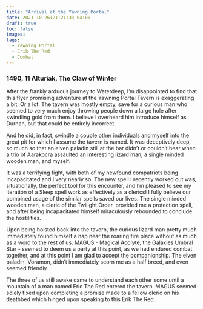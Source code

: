 ```yaml
---
title: "Arrival at the Yawning Portal"
date: 2021-10-26T21:21:33-04:00
draft: true
toc: false
images:
tags: 
  - Yawning Portal
  - Erik The Red
  - Combat
---
```

### 1490, 11 Alturiak, The Claw of Winter

After the frankly arduous journey to Waterdeep, I’m disappointed to find that this flyer promising adventure at the Yawning Portal Tavern is exaggerating a bit. Or a lot. The tavern was mostly empty, save for a curious man who seemed to very much enjoy throwing people down a large hole after swindling gold from them. I believe I overheard him introduce himself as Durnan, but that could be entirely incorrect. 

And he did, in fact, swindle a couple other individuals and myself into the great pit for which I assume the tavern is named.  It was deceptively deep, so much so that an elven paladin still at the bar didn’t or couldn’t hear when a trio of Aarakocra assaulted an interesting lizard man, a single minded wooden man, and myself. 

It was a terrifying fight, with both of my newfound compatriots being incapacitated and I very nearly so. The new spell I recently worked out was, situationally, the perfect tool for this encounter, and I’m pleased to see my iteration of a Sleep spell work as effectively as a clerics! I fully believe our combined usage of the similar spells saved our lives. The single minded wooden man, a cleric of the Twilight Order, provided me a protection spell, and after being incapacitated himself miraculously rebounded to conclude the hostilities. 

Upon being hoisted back into the tavern, the curious lizard man pretty much immediately found himself a nap near the roaring fire place without as much as a word to the rest of us. MAGUS - Magical Acolyte, the Galaxies Umbral Star - seemed to deem us a party at this point, as we had endured combat together, and at this point I am glad to accept the companionship. The elven paladin, Voramon, didn’t immediately scorn me as a half breed, and even seemed friendly.

The three of us still awake came to understand each other some until a mountain of a man named Eric The Red entered the tavern. MAGUS seemed solely fixed upon completing a promise made to a fellow cleric on his deathbed which hinged upon speaking to this Erik The Red.
